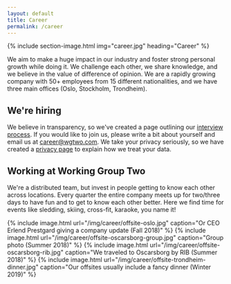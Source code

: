 ```yaml
---
layout: default
title: Career
permalink: /career
---
```


{% include section-image.html img="career.jpg" heading="Career" %}

We aim to make a huge impact in our industry and foster strong personal growth while doing it.
We challenge each other, we share knowledge, and we believe in the value of difference of opinion.
We are a rapidly growing company with 50+ employees from 15 different nationalities,
and we have three main offices (Oslo, Stockholm, Trondheim).

## We're hiring
<div id="personio-ads"></div>

We believe in transparency, so we've created a page outlining our [interview process](/our-interview-process).
If you would like to join us, please write a bit about yourself and email us at <career@wgtwo.com>.
We take your privacy seriously, so we have created a [privacy page](/privacy) to explain how we treat your data.

## Working at Working Group Two
We're a distributed team, but invest in people getting to know each other across locations.
Every quarter the entire company meets up for two/three days to have fun and to get to know each other better.
Here we find time for events like sledding, skiing, cross-fit, karaoke, you name it!

<div class="uk-child-width-1-2@m" uk-grid uk-lightbox="animation: scale">
    {% include image.html url="/img/career/offsite-oslo.jpg" caption="Or CEO Erlend Prestgard giving a company update (Fall 2018)" %}
    {% include image.html url="/img/career/offsite-oscarsborg-group.jpg" caption="Group photo (Summer 2018)" %}
    {% include image.html url="/img/career/offsite-oscarsborg-rib.jpg" caption="We traveled to Oscarsborg by RIB (Summer 2018)" %}
    {% include image.html url="/img/career/offsite-trondheim-dinner.jpg" caption="Our offsites usually include a fancy dinner (Winter 2019)" %}
</div>
